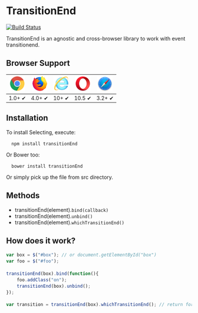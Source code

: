 # TransitionEnd
[![Build
Status](https://travis-ci.org/EvandroLG/transitionEnd.svg?branch=master)](https://travis-ci.org/EvandroLG/transitionEnd)

TransitionEnd is an agnostic and cross-browser library to work with event transitionend.

## Browser Support

<img src="./images/chrome.png" width="42" alt="Chrome"> | <img src="./images/firefox.png" width="42" alt="Firefox"> | <img src="./images/ie.png" width="42" alt="Internet Explorer"> | <img src="./images/opera.png" width="42" alt="Opera"> | <img src="./images/safari.png" width="42">
--- | --- | --- | --- | --- |
1.0+ ✔ | 4.0+ ✔ | 10+ ✔ | 10.5 ✔ | 3.2+ ✔ |

## Installation
To install Selecting, execute:

```shell
  npm install transitionEnd
```

Or Bower too:
```shell
  bower install transitionEnd
```

Or simply pick up the file from src directory.

## Methods
* transitionEnd(element).<code>bind(callback)</code>
* transitionEnd(element).<code>unbind()</code>
* transitionEnd(element).<code>whichTransitionEnd()</code>

## How does it work?
```js
var box = $("#box"); // or document.getElementById("box")
var foo = $("#foo");

transitionEnd(box).bind(function(){
	foo.addClass("on");
	transitionEnd(box).unbind();
});

var transition = transitionEnd(box).whichTransitionEnd(); // return for example "webkitTransitionEnd"
```
